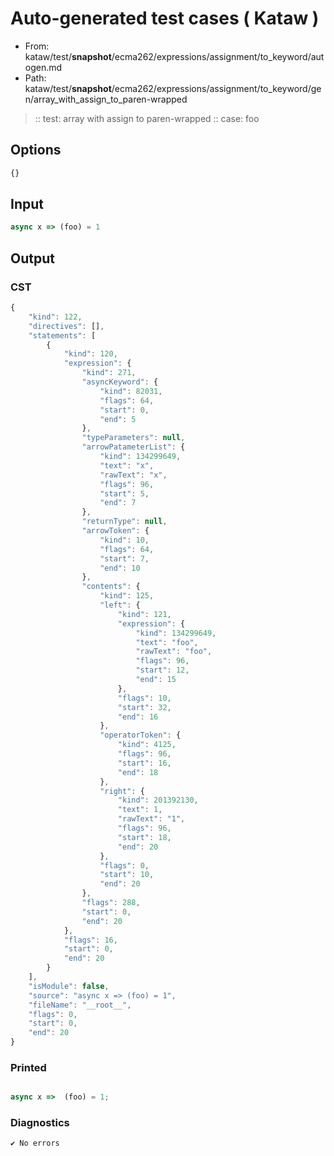 # Auto-generated test cases ( Kataw )
- From: kataw/test/__snapshot__/ecma262/expressions/assignment/to_keyword/autogen.md
- Path: kataw/test/__snapshot__/ecma262/expressions/assignment/to_keyword/gen/array_with_assign_to_paren-wrapped
> :: test: array with assign to paren-wrapped
> :: case: foo
## Options

`````js
{}
`````
## Input

`````js
async x => (foo) = 1
`````
## Output

### CST

```javascript
{
    "kind": 122,
    "directives": [],
    "statements": [
        {
            "kind": 120,
            "expression": {
                "kind": 271,
                "asyncKeyword": {
                    "kind": 82031,
                    "flags": 64,
                    "start": 0,
                    "end": 5
                },
                "typeParameters": null,
                "arrowPatameterList": {
                    "kind": 134299649,
                    "text": "x",
                    "rawText": "x",
                    "flags": 96,
                    "start": 5,
                    "end": 7
                },
                "returnType": null,
                "arrowToken": {
                    "kind": 10,
                    "flags": 64,
                    "start": 7,
                    "end": 10
                },
                "contents": {
                    "kind": 125,
                    "left": {
                        "kind": 121,
                        "expression": {
                            "kind": 134299649,
                            "text": "foo",
                            "rawText": "foo",
                            "flags": 96,
                            "start": 12,
                            "end": 15
                        },
                        "flags": 10,
                        "start": 32,
                        "end": 16
                    },
                    "operatorToken": {
                        "kind": 4125,
                        "flags": 96,
                        "start": 16,
                        "end": 18
                    },
                    "right": {
                        "kind": 201392130,
                        "text": 1,
                        "rawText": "1",
                        "flags": 96,
                        "start": 18,
                        "end": 20
                    },
                    "flags": 0,
                    "start": 10,
                    "end": 20
                },
                "flags": 288,
                "start": 0,
                "end": 20
            },
            "flags": 16,
            "start": 0,
            "end": 20
        }
    ],
    "isModule": false,
    "source": "async x => (foo) = 1",
    "fileName": "__root__",
    "flags": 0,
    "start": 0,
    "end": 20
}
```

### Printed

```javascript

async x =>  (foo) = 1;
```

### Diagnostics

```javascript
✔ No errors
```

